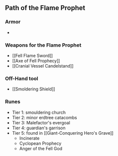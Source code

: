 ## Path of the Flame Prophet

### Armor
-

### Weapons for the Flame Prophet
- [[Fell Flame Sword]]
- [[Axe of Fell Prophecy]]
- [[Cranial Vessel Candelstand]]

### Off-Hand tool
- [[Smoldering Shield]]

### Runes
- Tier 1: smouldering church
- Tier 2: minor erdtree catacombs
- Tier 3: Malefactor's evergoal
- Tier 4: guardian's garrison
- Tier 5: found in [[Giant-Conquering Hero's Grave]]
	- Incinerate
	- Cyclopean Prophecy
	- Anger of the Fell God
